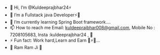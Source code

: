 - 👋 Hi, I’m @Kuldeeprajbhar24⚡
- 👀 I’m a Fullstack java Developer⚡👀
- 🌱 I’m currently learning Spring Boot framework....
- 📫 How to reach me Email: kuldeeprajbhar008@gmail.com, Mobile No : 7208105683, Insta :kuldeeprajbhar24 ,  👀
- ⚡ Fun fact: Work hard,Learn and Earn 👀⚡😄...
- 👀 Ram Ram Ji 👀
